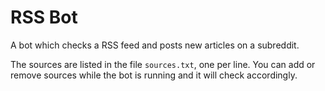 # RSS Bot
A bot which checks a RSS feed and posts new articles on a subreddit.

The sources are listed in the file `sources.txt`, one per line. You can add or remove sources while the bot is running and it will check accordingly. 